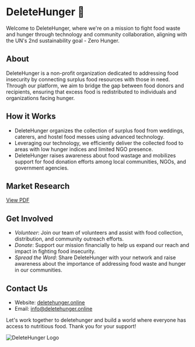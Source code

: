 # DeleteHunger 🍲

Welcome to DeleteHunger, where we're on a mission to fight food waste and hunger through technology and community collaboration, aligning with the UN's 2nd sustainability goal - Zero Hunger.

## About
DeleteHunger is a non-profit organization dedicated to addressing food insecurity by connecting surplus food resources with those in need. Through our platform, we aim to bridge the gap between food donors and recipients, ensuring that excess food is redistributed to individuals and organizations facing hunger.

## How it Works
- DeleteHunger organizes the collection of surplus food from weddings, caterers, and hostel food messes using advanced technology.
- Leveraging our technology, we efficiently deliver the collected food to areas with low hunger indices and limited NGO presence.
- DeleteHunger raises awareness about food wastage and mobilizes support for food donation efforts among local communities, NGOs, and government agencies.

## Market Research
[View PDF](./path/to/DeleteHunger.pdf)


## Get Involved
- *Volunteer*: Join our team of volunteers and assist with food collection, distribution, and community outreach efforts.
- *Donate*: Support our mission financially to help us expand our reach and impact in fighting food insecurity.
- *Spread the Word*: Share DeleteHunger with your network and raise awareness about the importance of addressing food waste and hunger in our communities.



## Contact Us
- Website: [deletehunger.online](https://deletehunger.online)
- Email: info@deletehunger.online

Let's work together to deletehunger and build a world where everyone has access to nutritious food. Thank you for your support!

![DeleteHunger Logo](https://github.com/Team-Samadhaan/Deletehunger/assets/166902861/063bac42-fa93-4d25-bd31-45f3d1858d7e)
